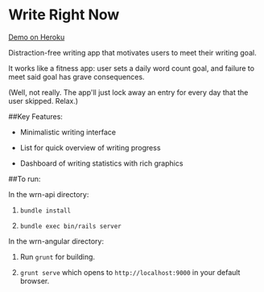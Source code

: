 # Write Right Now

[Demo on Heroku](http://writerightnow.herokuapp.com/)

Distraction-free writing app that motivates users to meet their writing goal.

It works like a fitness app: user sets a daily word count goal, and failure to meet said goal has grave consequences.

(Well, not really. The app'll just lock away an entry for every day that the user skipped. Relax.)

##Key Features:

- Minimalistic writing interface

- List for quick overview of writing progress

- Dashboard of writing statistics with rich graphics


##To run:

In the wrn-api directory:

1. `bundle install`

2. `bundle exec bin/rails server`

In the wrn-angular directory:

1. Run `grunt` for building.

2. `grunt serve` which opens to `http://localhost:9000` in your default browser.

